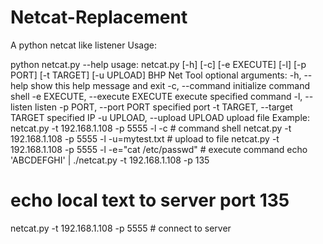 # Netcat-Replacement
A python netcat like listener Usage:

python netcat.py --help
usage: netcat.py [-h] [-c] [-e EXECUTE] [-l] [-p PORT] [-t TARGET] [-u UPLOAD]
BHP Net Tool
optional arguments:
-h, --help
show this help message and exit
-c, --command
initialize command shell
-e EXECUTE, --execute EXECUTE
execute specified command
-l, --listen
listen
-p PORT, --port PORT specified port
-t TARGET, --target TARGET
specified IP
-u UPLOAD, --upload UPLOAD
upload file
Example:
netcat.py -t 192.168.1.108 -p 5555 -l -c # command shell
netcat.py -t 192.168.1.108 -p 5555 -l -u=mytest.txt # upload to file
netcat.py -t 192.168.1.108 -p 5555 -l -e="cat /etc/passwd" # execute command
echo 'ABCDEFGHI' | ./netcat.py -t 192.168.1.108 -p 135
# echo local text to server port 135
netcat.py -t 192.168.1.108 -p 5555 # connect to server
